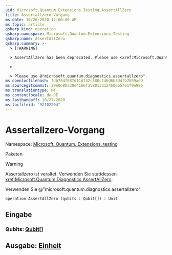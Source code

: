 ```yaml
---
uid: Microsoft.Quantum.Extensions.Testing.AssertAllZero
title: Assertallzero-Vorgang
ms.date: 10/26/2020 12:00:00 AM
ms.topic: article
qsharp.kind: operation
qsharp.namespace: Microsoft.Quantum.Extensions.Testing
qsharp.name: AssertAllZero
qsharp.summary: >-
  > [!WARNING]

  > AssertAllZero has been deprecated. Please use <xref:Microsoft.Quantum.Diagnostics.AssertAllZero> instead.

  >

  > Please use @"microsoft.quantum.diagnostics.assertallzero".
ms.openlocfilehash: fdb78df887d11df42c380c146d6b3d4fb2899ad9
ms.sourcegitcommit: 29e0d88a30e4166fa580132124b0eb57e1f0e986
ms.translationtype: MT
ms.contentlocale: de-DE
ms.lasthandoff: 10/27/2020
ms.locfileid: "92702204"
---
```

# <a name="assertallzero-operation"></a>Assertallzero-Vorgang

Namespace: [Microsoft. Quantum. Extensions. testing](xref:Microsoft.Quantum.Extensions.Testing)

Paketen [](https://nuget.org/packages/)


> [!WARNING]
> Assertallzero ist veraltet. Verwenden Sie stattdessen <xref:Microsoft.Quantum.Diagnostics.AssertAllZero>.
>
> Verwenden Sie @"microsoft.quantum.diagnostics.assertallzero".



```qsharp
operation AssertAllZero (qubits : Qubit[]) : Unit
```


## <a name="input"></a>Eingabe

### <a name="qubits--qubit"></a>Qubits: [Qubit](xref:microsoft.quantum.lang-ref.qubit)[]





## <a name="output--unit"></a>Ausgabe: [Einheit](xref:microsoft.quantum.lang-ref.unit)

